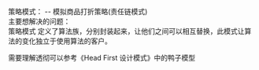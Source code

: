 策略模式： -- 模拟商品打折策略(责任链模式)    
主要想解决的问题：    
    策略模式 定义了算法族，分别封装起来，让他们之间可以相互替换，此模式让算法的变化独立于使用算法的客户。

需要理解透彻可以参考《Head First 设计模式》中的鸭子模型

